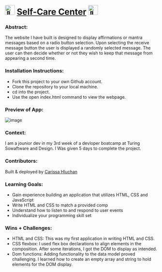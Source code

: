 # <picture><source srcset="https://fonts.gstatic.com/s/e/notoemoji/latest/1f48c/512.webp" type="image/webp"><img src="https://fonts.gstatic.com/s/e/notoemoji/latest/1f48c/512.gif" alt="💌" width="32" height="32"></picture> [Self-Care Center](https://carissahluchan.github.io/self-care-center/) <picture><source srcset="https://fonts.gstatic.com/s/e/notoemoji/latest/1f48c/512.webp" type="image/webp"><img src="https://fonts.gstatic.com/s/e/notoemoji/latest/1f48c/512.gif" alt="💌" width="32" height="32"></picture>

### Abstract:
[//]: <> (Briefly describe what you built and its features. What problem is the app solving? How does this application solve that problem?)
The website I have built is designed to display affirmations or mantra messages based on a radio button selection. Upon selecting the receive message button the user is displayed a randomly selected message. The user can then decide whether or not they wish to keep that message from appearing a second time.

### Installation Instructions:
[//]: <> (What steps does a person have to take to get your app cloned down and running?)
- Fork this project to your own Github account.
- Clone the repository to your local machine.
- cd into the project.
- Use the open index.html command to view the webpage.

### Preview of App:
[//]: <> (Provide ONE gif or screenshot of your application - choose the "coolest" piece of functionality to show off.)
![image](https://github.com/CarissaHluchan/self-care-center/assets/162339081/a2743b97-37d2-4ed5-b4fe-0fc6673730a2)

### Context:
[//]: <> (Give some context for the project here. How long did you have to work on it? How far into the Turing program are you?)
I am a jounior dev in my 3rd week of a devloper boatcamp at Turing Sowaftware and Design. I Was given 5 days to complete the project.

### Contributors:
[//]: <> (Who worked on this application? Link to their GitHubs.)
Built & deployed by [Carissa Hluchan](https://github.com/CarissaHluchan)

### Learning Goals:
[//]: <> (What were the learning goals of this project? What tech did you work with?)
- Gain experience building an application that utilizes HTML, CSS and JavaScript
- Write HTML and CSS to match a provided comp
- Understand how to listen to and respond to user events
- Individualize your programming skill set

### Wins + Challenges:
[//]: <> (What are 2-3 wins you have from this project? What were some challenges you faced - and how did you get over them?)
- HTML and CSS: This was my first application in writing HTML and CSS. 
- CSS flexbox: I used flex box declarations to align elements in the composition. After some iterations, I got the DOM to display as intended.
- Dom functions: Adding functionality to the data model proved challenging. I learned how to create an empty array and string to hold elements for the DOM display.
